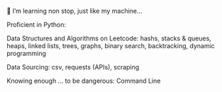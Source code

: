 🌱 I’m learning non stop, just like my machine...

Proficient in Python:

Data Structures and Algorithms on Leetcode: hashs, stacks & queues, heaps, linked lists, trees, graphs, binary search, backtracking, dynamic programming

Data Sourcing: csv, requests (APIs), scraping


Knowing enough ... to be dangerous:
Command Line

<!--
**AntonIcke/AntonIcke** is a ✨ _special_ ✨ repository because its `README.md` (this file) appears on your GitHub profile.

Here are some ideas to get you started:

- 🔭 I’m currently working on ...
- 🌱 I’m currently learning ...
- 👯 I’m looking to collaborate on ...
- 🤔 I’m looking for help with ...
- 💬 Ask me about ...
- 📫 How to reach me: ...
- 😄 Pronouns: ...
- ⚡ Fun fact: ...
-->

